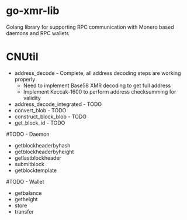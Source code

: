 # go-xmr-lib
Golang library for supporting RPC communication with Monero based daemons and RPC wallets

# CNUtil
* address_decode - Complete, all address decoding steps are working properly
  * Need to implement Base58 XMR decoding to get full address
  * Implement Keccak-1600 to perform address checksumming for validity
* address_decode_integrated - TODO
* convert_blob - TODO
* construct_block_blob - TODO
* get_block_id - TODO

#TODO - Daemon
* getblockheaderbyhash
* getblockheaderbyheight
* getlastblockheader
* submitblock
* getblocktemplate

#TODO - Wallet
* getbalance
* getheight
* store
* transfer